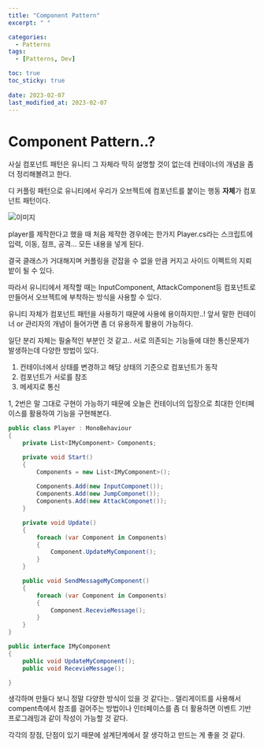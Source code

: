 ```yaml
---
title: "Component Pattern"
excerpt: " "

categories:
  - Patterns
tags:
  - [Patterns, Dev]

toc: true
toc_sticky: true
 
date: 2023-02-07
last_modified_at: 2023-02-07
---
```


# Component Pattern..?  

사실 컴포넌트 패턴은 유니티 그 자체라 딱히 설명할 것이 없는데 컨테이너의 개념을 좀 더 정리해볼려고 한다.  

디 커플링 패턴으로 유니티에서 우리가 오브젝트에 컴포넌트를 붙이는 행동 **자체**가 컴포넌트 패턴이다.  

![이미지](../../../assets/images/Unity_img/Patterns/ComponetPatterns00.png)  

player를 제작한다고 했을 때 처음 제작한 경우에는 한가지 Player.cs라는 스크립트에 입력, 이동, 점프, 공격... 모든 내용을 넣게 된다.  

결국 클래스가 거대해지며 커플링을 걷잡을 수 없을 만큼 커지고 사이드 이펙트의 지뢰밭이 될 수 있다.  

따라서 유니티에서 제작할 때는 InputComponent, AttackComponent등 컴포넌트로 만들어서 오브젝트에 부착하는 방식을 사용할 수 있다.  

유니티 자체가 컴포넌트 패턴을 사용하기 때문에 사용에 용이하지만..! 앞서 말한 컨테이너 or 관리자의 개념이 들어가면 좀 더 유용하게 활용이 가능하다.  

일단 분리 자체는 필술적인 부분인 것 같고.. 서로 의존되는 기능들에 대한 통신문제가 발생하는데 다양한 방법이 있다.  

1. 컨테이너에서 상태를 변경하고 해당 상태의 기준으로 컴포넌트가 동작
2. 컴포넌트가 서로를 참조
3. 메세지로 통신  

1, 2번은 말 그대로 구현이 가능하기 때문에 오늘은 컨테이너의 입장으로 최대한 인터페이스를 활용하여 기능을 구현해본다.  

```cs
public class Player : MonoBehaviour
{
    private List<IMyComponent> Components;

    private void Start()
    {
        Components = new List<IMyComponent>();
        
        Components.Add(new InputComponet());
        Components.Add(new JumpComponet());
        Components.Add(new AttackComponet());
    }

    private void Update()
    {
        foreach (var Component in Components)
        {
            Component.UpdateMyComponent();
        }
    }

    public void SendMessageMyComponent()
    {
        foreach (var Component in Components)
        {
            Component.RecevieMessage();
        }
    }
}
```

```cs
public interface IMyComponent
{
    public void UpdateMyComponent();
    public void RecevieMessage();

}
```

생각하며 만들다 보니 정말 다양한 방식이 있을 것 같다는.. 델리게이트를 사용해서 compent측에서 참조를 걸어주는 방법이나 인터페이스를 좀 더 활용하면 이벤트 기반 프로그래밍과 같이 작성이 가능할 것 같다.  

각각의 장점, 단점이 있기 때문에 설계단계에서 잘 생각하고 만드는 게 좋을 것 같다.

